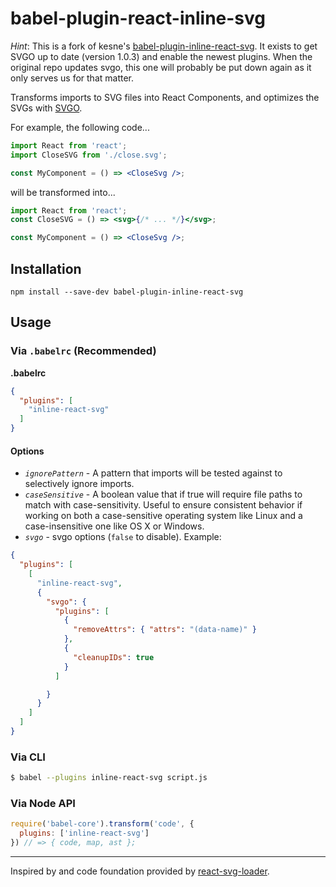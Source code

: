 # babel-plugin-react-inline-svg

_Hint_: This is a fork of kesne's [babel-plugin-inline-react-svg](https://github.com/kesne/babel-plugin-inline-react-svg). It exists to get SVGO up to date (version 1.0.3) and enable the newest plugins.
When the original repo updates svgo, this one will probably be put down again as it only serves us for that matter.

Transforms imports to SVG files into React Components, and optimizes the SVGs with [SVGO](https://github.com/svg/svgo/).

For example, the following code...

```jsx
import React from 'react';
import CloseSVG from './close.svg';

const MyComponent = () => <CloseSvg />;
```

will be transformed into...

```jsx
import React from 'react';
const CloseSVG = () => <svg>{/* ... */}</svg>;

const MyComponent = () => <CloseSvg />;
```

## Installation

```
npm install --save-dev babel-plugin-inline-react-svg
```

## Usage

### Via `.babelrc` (Recommended)

**.babelrc**

```json
{
  "plugins": [
    "inline-react-svg"
  ]
}
```

#### Options

- *`ignorePattern`* - A pattern that imports will be tested against to selectively ignore imports.
- *`caseSensitive`* - A boolean value that if true will require file paths to match with case-sensitivity. Useful to ensure consistent behavior if working on both a case-sensitive operating system like Linux and a case-insensitive one like OS X or Windows.
- *`svgo`* - svgo options (`false` to disable). Example:
```json
{
  "plugins": [
    [
      "inline-react-svg",
      {
        "svgo": {
          "plugins": [
            {
              "removeAttrs": { "attrs": "(data-name)" }
            },
            {
              "cleanupIDs": true
            }
          ]

        }
      }
    ]
  ]
}

```

### Via CLI

```sh
$ babel --plugins inline-react-svg script.js
```

### Via Node API


```javascript
require('babel-core').transform('code', {
  plugins: ['inline-react-svg']
}) // => { code, map, ast };
```

---

Inspired by and code foundation provided by [react-svg-loader](https://github.com/boopathi/react-svg-loader).
